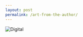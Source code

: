 ```yaml
---
layout: post
permalink: /art-from-the-author/
---
```


<img class="author-art"
     alt="Digital" title="Digital"
     src="/images/Liz-5Digital.jpg" />
